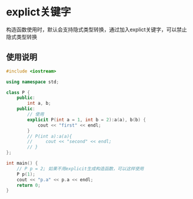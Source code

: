 # explict关键字

构造函数使用时，默认会支持隐式类型转换，通过加入explict关键字，可以禁止隐式类型转换

## 使用说明
```cpp
#include <iostream>

using namespace std;

class P {
    public:
        int a, b;
    public:
        // 使用
        explicit P(int a = 1, int b = 2):a(a), b(b) {
            cout << "first" << endl;
        }
        // P(int a):a(a){
        //     cout << "second" << endl;
        // }
};

int main() {
    // P p = 2; 如果不用explicit生成构造函数，可以这样使用
    P p(1);
    cout << "p.a" << p.a << endl;
    return 0;
}
```